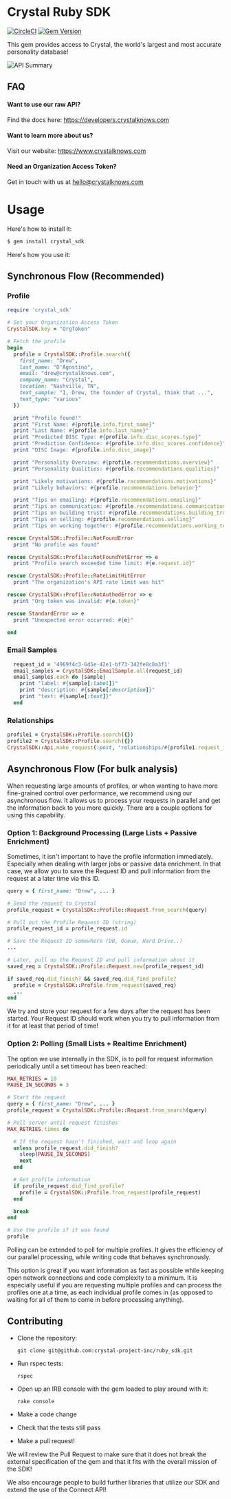 # Crystal Ruby SDK

[![CircleCI](https://circleci.com/gh/crystal-project-inc/ruby_sdk.svg?style=shield)](https://circleci.com/gh/crystal-project-inc/ruby_sdk)
[![Gem Version](https://badge.fury.io/rb/crystal_sdk.svg)](https://badge.fury.io/rb/crystal_sdk)

This gem provides access to Crystal, the world's largest and most accurate personality database!


![API Summary](docs/api_summary.gif)

## FAQ

#### Want to use our raw API?

Find the docs here:
https://developers.crystalknows.com

#### Want to learn more about us?

Visit our website: https://www.crystalknows.com

#### Need an Organization Access Token?

Get in touch with us at hello@crystalknows.com


# Usage

Here's how to install it:
```bash
$ gem install crystal_sdk
```

Here's how you use it:

## Synchronous Flow (Recommended)

### Profile
```ruby
require 'crystal_sdk'

# Set your Organization Access Token
CrystalSDK.key = "OrgToken"

# Fetch the profile
begin
  profile = CrystalSDK::Profile.search({
    first_name: "Drew",
    last_name: "D'Agostino",
    email: "drew@crystalknows.com",
    company_name: "Crystal",
    location: "Nashville, TN",
    text_sample: "I, Drew, the founder of Crystal, think that ...",
    text_type: "various"
  })

  print "Profile found!"
  print "First Name: #{profile.info.first_name}"
  print "Last Name: #{profile.info.last_name}"
  print "Predicted DISC Type: #{profile.info.disc_scores.type}"
  print "Prediction Confidence: #{profile.info.disc_scores.confidence}"
  print "DISC Image: #{profile.info.disc_image}"

  print "Personality Overview: #{profile.recommendations.overview}"
  print "Personality Qualities: #{profile.recommendations.qualities}"

  print "Likely motivations: #{profile.recommendations.motivations}"
  print "Likely behaviors: #{profile.recommendations.behavior}"

  print "Tips on emailing: #{profile.recommendations.emailing}"
  print "Tips on communication: #{profile.recommendations.communication}"
  print "Tips on building trust: #{profile.recommendations.building_trust}"
  print "Tips on selling: #{profile.recommendations.selling}"
  print "Tips on working together: #{profile.recommendations.working_together}"

rescue CrystalSDK::Profile::NotFoundError
  print "No profile was found"

rescue CrystalSDK::Profile::NotFoundYetError => e
  print "Profile search exceeded time limit: #{e.request.id}"

rescue CrystalSDK::Profile::RateLimitHitError
  print "The organization's API rate limit was hit"

rescue CrystalSDK::Profile::NotAuthedError => e
  print "Org token was invalid: #{e.token}"

rescue StandardError => e
  print "Unexpected error occurred: #{e}"

end
```
### Email Samples
```ruby
  request_id = '4969f4c3-6d5e-42e1-bf73-342fe8c8a3f1'
  email_samples = CrystalSDK::EmailSample.all(request_id)
  email_samples.each do |sample|
    print "label: #{sample[:label]}"
    print "description: #{sample[:description]}"
    print "text: #{sample[:text]}"
  end
```


### Relationships
```ruby
profile1 = CrystalSDK::Profile.search({})
profile2 = CrystalSDK::Profile.search({})
CrystalSDK::Api.make_request(:post, "relationships/#{profile1.request_id}/#{profile2.request_id}")
```

## Asynchronous Flow (For bulk analysis)

When requesting large amounts of profiles, or when wanting to have more fine-grained control over performance, we recommend using our asynchronous flow. It allows us to process your requests in parallel and get the information back to you more quickly. There are a couple options for using this capability.


### Option 1: Background Processing (Large Lists + Passive Enrichment)

Sometimes, it isn't important to have the profile information immediately. Especially when dealing with larger jobs or passive data enrichment. In that case, we allow you to save the Request ID and pull information from the request at a later time via this ID.

```ruby
query = { first_name: "Drew", ... }

# Send the request to Crystal
profile_request = CrystalSDK::Profile::Request.from_search(query)

# Pull out the Profile Request ID (string)
profile_request_id = profile_request.id

# Save the Request ID somewhere (DB, Queue, Hard Drive..)
...

# Later, pull up the Request ID and pull information about it
saved_req = CrystalSDK::Profile::Request.new(profile_request_id)

if saved_req.did_finish? && saved_req.did_find_profile?
  profile = CrystalSDK::Profile.from_request(saved_req)
  ...
end
```

We try and store your request for a few days after the request has been started. Your Request ID should work when you try to pull information from it for at least that period of time!


### Option 2: Polling (Small Lists + Realtime Enrichment)
The option we use internally in the SDK, is to poll for request information periodically until a set timeout has been reached:

```ruby
MAX_RETRIES = 10
PAUSE_IN_SECONDS = 3

# Start the request
query = { first_name: "Drew", ... }
profile_request = CrystalSDK::Profile::Request.from_search(query)

# Poll server until request finishes
MAX_RETRIES.times do

  # If the request hasn't finished, wait and loop again
  unless profile_request.did_finish?
    sleep(PAUSE_IN_SECONDS)
    next
  end

  # Get profile information
  if profile_request.did_find_profile?
    profile = CrystalSDK::Profile.from_request(profile_request)
  end

  break
end

# Use the profile if it was found
profile
```

Polling can be extended to poll for multiple profiles. It gives the efficiency of our parallel processing, while writing code that behaves synchronously.

This option is great if you want information as fast as possible while keeping open network connections and code complexity to a minimum. It is especially useful if you are requesting multiple profiles and can process the profiles one at a time, as each individual profile comes in (as opposed to waiting for all of them to come in before processing anything).


## Contributing

- Clone the repository:

  `git clone git@github.com:crystal-project-inc/ruby_sdk.git`

- Run rspec tests:

  `rspec`

- Open up an IRB console with the gem loaded to play around with it:

  `rake console`

- Make a code change

- Check that the tests still pass

- Make a pull request!

We will review the Pull Request to make sure that it does not break the external specification of the gem and that it fits with the overall mission of the SDK!

We also encourage people to build further libraries that utilize our SDK and extend the use of the Connect API!
